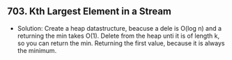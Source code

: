 ## 703. Kth Largest Element in a Stream

- Solution: Create a heap datastructure, beacuse a dele is O(log n) and a returning the min takes O(1). Delete from the heap unti it is of length k, so you can return the min. Returning the first value, because it is always the minimum.